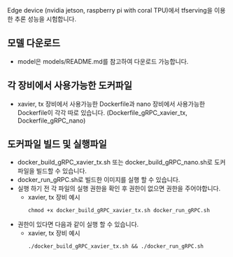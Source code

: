 Edge device (nvidia jetson, raspberry pi with coral TPU)에서 tfserving을 이용한 추론 성능을 시험합니다.

## 모델 다운로드
- model은 models/README.md를 참고하여 다운로드 가능합니다.

## 각 장비에서 사용가능한 도커파일
- xavier, tx 장비에서 사용가능한 Dockerfile과 nano 장비에서 사용가능한 Dockerfile이 각각 따로 있습니다. (Dockerfile_gRPC_xavier_tx, Dockerfile_gRPC_nano)


## 도커파일 빌드 및 실행파일
- docker_build_gRPC_xavier_tx.sh 또는 docker_build_gRPC_nano.sh로 도커파일을 빌드할 수 있습니다.
- docker_run_gRPC.sh로 빌드한 이미지를 실행 할 수 있습니다.
- 실행 하기 전 각 파일의 실행 권한을 확인 후 권한이 없으면 권한을 주어야합니다.
  - xavier, tx 장비 예시
    ```shell
    chmod +x docker_build_gRPC_xavier_tx.sh docker_run_gRPC.sh 
    ```
- 권한이 있다면 다음과 같이 실행 할 수 있습니다.
  - xavier, tx 장비 예시
    ```shell
    ./docker_build_gRPC_xavier_tx.sh && ./docker_run_gRPC.sh 
    ```